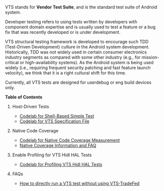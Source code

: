 VTS stands for __Vendor Test Suite__, and is the standard test suite of Android system.

Developer testing refers to using tests written by developers with component
domain expertise and is usually used to test a feature or a bug fix that was
recently developed or is under development.

VTS structural testing framework is developed to encourage such TDD
(Test-Driven Development) culture in the Android system development.
Historically, TDD was not widely used in certain consumer electronics industry segments
as compared with some other industry (e.g., for mission-critical or high-availability systems).
As the Android system is being used widely (i.e., requiring frequent security
patching and fast feature launch velocity), we think that it is a right cultural shift for this time.

Currently, all VTS tests are designed for userdebug or eng build devices only.

__Table of Contents__

1.  Host-Driven Tests
    * [Codelab for Shell-Based Simple Test](codelab_host_driven_test.md)
    * [Codelab for VTS Specification File](codelab_vts_spec.md)

2.  Native Code Coverage
    * [Codelab for Native Code Coverage Measurement](codelab_native_code_coverage.md)
    * [Native Coverage Information and FAQ](native_coverage_faq.md)

3.  Enable Profiling for VTS Hidl HAL Tests
    * [Codelab for Profiling VTS Hidl HAL Tests](codelab_enable_profiling.md)

4. FAQs
    * [How to directly run a VTS test without using VTS-TradeFed](run_vts_directly.md)